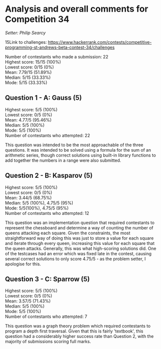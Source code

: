# Analysis and overall comments for Competition 34

*Setter: Philip Searcy*

15Link to challenges: https://www.hackerrank.com/contests/competitive-programming-st-andrews-beta-contest-34/challenges

Number of contestants who made a submission: 22 <br>
Highest score: 15/15 (100%) <br>
Lowest score: 0/15 (0%)<br>
Mean: 7.79/15 (51.89%) <br>
Median: 5/15 (33.33%) <br>
Mode: 5/15 (33.33%)

## Question 1 - A: Gauss (5)

Highest score: 5/5 (100%) <br>
Lowest score: 0/5 (0%) <br>
Mean: 4.77/5 (95.46%) <br>
Median: 5/5 (100%) <br>
Mode: 5/5 (100%) <br>
Number of contestants who attempted: 22

This question was intended to be the most
approachable of the three questions. It was
intended to be solved using a formula for the
sum of an arithmetic series, though correct
solutions using built-in library functions to
add together the numbers in a range were
also submitted.

## Question 2 - B: Kasparov (5)

Highest score: 5/5 (100%) <br>
Lowest score: 0/5 (0%) <br>
Mean: 3.44/5 (68.75%) <br>
Median: 5/5 (100%), 4.75/5 (95%) <br>
Mode: 5/5(100%), 4.75/5 (95%) <br>
Number of contestants who attempted: 12

This question was an implementation question
that required contestants to represent the
chessboard and determine a way of counting
the number of queens attacking each square.
Given the constraints, the most straightforward
way of doing this was just to store a value for
each square and iterate through every queen, increasing this value for each square that
the queen attacks. Generally, this was what
high-scoring solutions did. One of the testcases
had an error which was fixed late in the contest,
causing several correct solutions to only score
4.75/5 - as the problem setter, I apologise for this.

## Question 3 - C: Sparrow (5)

Highest score: 5/5 (100%) <br>
Lowest score: 0/5 (0%) <br>
Mean: 3.57/5 (71.43%) <br>
Median: 5/5 (100%) <br>
Mode: 5/5 (100%) <br>
Number of contestants who attempted: 7

This question was a graph theory problem which
required contestants to program a depth first traversal. Given that this is fairly 'textbook',
this question had a considerably higher success
rate than Question 2, with the majority of
submissions scoring full marks.
